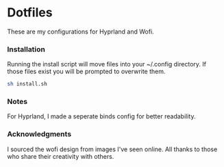 # Dotfiles
These are my configurations for Hyprland and Wofi.

### Installation
Running the install script will move files into your ~/.config directory.
If those files exist you will be prompted to overwrite them.
```sh
sh install.sh
```

### Notes
For Hyprland, I made a seperate binds config for better readability.

### Acknowledgments
I sourced the wofi design from images I've seen online.
All thanks to those who share their creativity with others.
